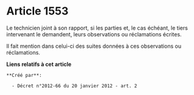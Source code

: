 # Article 1553

Le technicien joint à son rapport, si les parties et, le cas échéant, le tiers intervenant le demandent, leurs observations
ou réclamations écrites. 

Il fait mention dans celui-ci des suites données à ces observations ou réclamations.

**Liens relatifs à cet article**

	**Créé par**:

	  - Décret n°2012-66 du 20 janvier 2012 - art. 2
